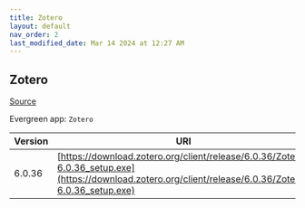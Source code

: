 ```yaml
---
title: Zotero
layout: default
nav_order: 2
last_modified_date: Mar 14 2024 at 12:27 AM
---
```


## Zotero

[Source](https://www.zotero.org/)

Evergreen app: `Zotero`

| Version | URI                                                                                                                                                    |
| ------- | ------------------------------------------------------------------------------------------------------------------------------------------------------ |
| 6.0.36  | [https://download.zotero.org/client/release/6.0.36/Zotero-6.0.36_setup.exe](https://download.zotero.org/client/release/6.0.36/Zotero-6.0.36_setup.exe) |
